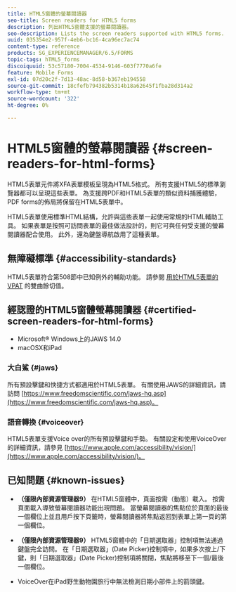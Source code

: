 ```yaml
---
title: HTML5窗體的螢幕閱讀器
seo-title: Screen readers for HTML5 forms
description: 列出HTML5窗體支援的螢幕閱讀器。
seo-description: Lists the screen readers supported with HTML5 forms.
uuid: 035354e2-957f-4eb6-bc16-4ca96ec7ac74
content-type: reference
products: SG_EXPERIENCEMANAGER/6.5/FORMS
topic-tags: hTML5_forms
discoiquuid: 53c57180-7004-4534-9146-603f7770a6fe
feature: Mobile Forms
exl-id: 07d20c2f-7d13-48ac-8d58-b367eb194558
source-git-commit: 18cfefb794382b5314b18a62645f1fba28d314a2
workflow-type: tm+mt
source-wordcount: '322'
ht-degree: 0%

---
```


# HTML5窗體的螢幕閱讀器 {#screen-readers-for-html-forms}

HTML5表單元件將XFA表單模板呈現為HTML5格式。 所有支援HTML5的標準瀏覽器都可以呈現這些表單。 為支援跨PDF和HTML5表單的類似資料捕獲體驗，PDF forms的佈局將保留在HTML5表單中。

HTML5表單使用標準HTML結構，允許與這些表單一起使用常規的HTML輔助工具。 如果表單是按照可訪問表單的最佳做法設計的，則它可與任何受支援的螢幕閱讀器配合使用。 此外，還為鍵盤導航啟用了這種表單。

## 無障礙標準 {#accessibility-standards}

HTML5表單符合第508節中已知例外的輔助功能。 請參閱 [用於HTML5表單的VPAT](https://www.adobe.com/content/dam/cc1/en/accessibility/compliance/pdfs/adobe-livecycle-es4-section-508-vpat-portfolio.pdf) 的雙曲餘切值。

## 經認證的HTML5窗體螢幕閱讀器 {#certified-screen-readers-for-html-forms}

* Microsoft® Windows上的JAWS 14.0
* macOSX和iPad

### 大白鯊 {#jaws}

所有預設擊鍵和快捷方式都適用於HTML5表單。 有關使用JAWS的詳細資訊，請訪問 [https://www.freedomscientific.com/jaws-hq.asp](https://www.freedomscientific.com/jaws-hq.asp)。

### 語音轉換 {#voiceover}

HTML5表單支援Voice over的所有預設擊鍵和手勢。 有關設定和使用VoiceOver的詳細資訊，請參見 [https://www.apple.com/accessibility/vision/](https://www.apple.com/accessibility/vision/)。

## 已知問題 {#known-issues}

* **（僅限內部資源管理器9）** 在HTML5窗體中，頁面按需（動態）載入。 按需頁面載入導致螢幕閱讀器功能出現問題。 當螢幕閱讀器的焦點位於頁面的最後一個欄位上並且用戶按下頁籤時，螢幕閱讀器將焦點返回到表單上第一頁的第一個欄位。
* **（僅限內部資源管理器9）** HTML5窗體中的「日期選取器」控制項無法通過鍵盤完全訪問。 在「日期選取器」(Date Picker)控制項中，如果多次按上/下鍵，則「日期選取器」(Date Picker)控制項將關閉，焦點將移至下一個/最後一個欄位。

* VoiceOver在iPad野生動物園旅行中無法檢測日期小部件上的箭頭鍵。
